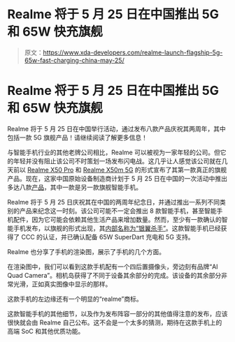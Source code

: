 # Realme 将于 5 月 25 日在中国推出 5G 和 65W 快充旗舰

> 原文：<https://www.xda-developers.com/realme-launch-flagship-5g-65w-fast-charging-china-may-25/>

# Realme 将于 5 月 25 日在中国推出 5G 和 65W 快充旗舰

Realme 将于 5 月 25 日在中国举行活动，通过发布八款产品庆祝其两周年，其中包括一款 5G 旗舰产品！请继续阅读了解更多信息！

与智能手机行业的其他老牌公司相比，Realme 可以被视为一家年轻的公司。但它的年轻并没有阻止该公司不时策划一场发布闪电战。这几乎让人感觉该公司就在几天前以 [Realme X50 Pro](https://www.xda-developers.com/realme-x50-pro-snapdragon-865-65w-fast-charging-90hz-display/) 和 [Realme X50m 5G](https://www.xda-developers.com/realme-x50m-5g-120hz-display-snapdragon-765g-launched-china/) 的形式宣布了其第一款真正的旗舰产品。现在，这家中国原始设备制造商计划于 5 月 25 日在中国的一次活动中推出多达八款[产品](https://www.weibo.com/6617213711/J1HDArRAG)，其中一款是另一款旗舰智能手机。

Realme 将于 5 月 25 日庆祝其在中国的两周年纪念日，并通过推出一系列不同类别的产品来纪念这一时刻。该公司可能不一定会推出 8 款智能手机，甚至智能手机配件，因为它可能会依赖其他生活产品来增加数量。然而，至少有一款确认的智能手机发布，以旗舰的形式出现，其[内部名称为“银翼杀手”](https://www.weibo.com/6617213711/J1R3X2sY0?type=comment#_rnd1589466706663)。这款智能手机已经获得了 CCC 的认证，并已确认配备 65W SuperDart 充电和 5G 支持。

Realme 也分享了手机的渲染图，展示了手机的几个方面。

在渲染图中，我们可以看到这款手机配有一个四后置摄像头，旁边刻有品牌“AI Quad Camera”。相机岛获得了不同于设备其余部分的完成。该设备的其余部分非常光滑，正如真实图像中显示的那样。

这款手机的左边缘还有一个明显的“realme”商标。

这款智能手机的其他细节，以及作为发布阵容一部分的其他值得注意的发布，应该很快就会由 Realme 自己公布。这不会是一个太多的猜测，期待在这款手机上的高端 SoC 和其他优质功能。